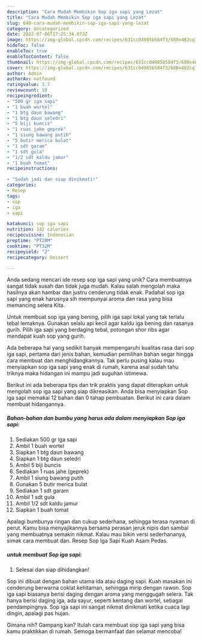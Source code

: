 ```yaml
---
description: "Cara Mudah Membikin Sop iga sapi yang Lezat"
title: "Cara Mudah Membikin Sop iga sapi yang Lezat"
slug: 640-cara-mudah-membikin-sop-iga-sapi-yang-lezat
category: Uncategorized
date: 2022-07-06T17:25:34.073Z
image: https://img-global.cpcdn.com/recipes/631cc04985b584f3/680x482cq70/sop-iga-sapi-foto-resep-utama.jpg
hideToc: false
enableToc: true
enableTocContent: false
thumbnail: https://img-global.cpcdn.com/recipes/631cc04985b584f3/680x482cq70/sop-iga-sapi-foto-resep-utama.jpg
cover: https://img-global.cpcdn.com/recipes/631cc04985b584f3/680x482cq70/sop-iga-sapi-foto-resep-utama.jpg
author: Admin
authorAv: notfound
ratingvalue: 3.7
reviewcount: 10
recipeingredient:
- "500 gr iga sapi"
- "1 buah wortel"
- "1 btg daun bawang"
- "1 btg daun seledri"
- "5 biji buncis"
- "1 ruas jahe geprek"
- "1 siung bawang putih"
- "5 butir merica bulat"
- "1 sdt garam"
- "1 sdt gula"
- "1/2 sdt kaldu jamur"
- "1 buah tomat"
recipeinstructions:

- "Sudah jadi dan siap dinikmati!"
categories:
- Resep
tags:
- sop
- iga
- sapi

katakunci: sop iga sapi 
nutrition: 142 calories
recipecuisine: Indonesian
preptime: "PT20M"
cooktime: "PT32M"
recipeyield: "2"
recipecategory: Dessert

---
```





Anda sedang mencari ide resep sop iga sapi yang unik? Cara membuatnya sangat tidak susah dan tidak juga mudah. Kalau salah mengolah maka hasilnya akan hambar dan justru cenderung tidak enak. Padahal sop iga sapi yang enak harusnya sih mempunyai aroma dan rasa yang bisa memancing selera Kita.





Untuk membuat sop iga yang bening, pilih iga sapi lokal yang tak terlalu tebal lemaknya. Gunakan selalu api kecil agar kaldu iga bening dan rasanya gurih. Pilih iga sapi yang berdaging tebal, potongan shor ribs agar mendapat kuah sop yang gurih.

Ada beberapa hal yang sedikit banyak mempengaruhi kualitas rasa dari sop iga sapi, pertama dari jenis bahan, kemudian pemilihan bahan segar hingga cara membuat dan menghidangkannya. Tak perlu pusing kalau mau menyiapkan sop iga sapi yang enak di rumah, karena asal sudah tahu triknya maka hidangan ini mampu jadi suguhan istimewa.






Berikut ini ada beberapa tips dan trik praktis yang dapat diterapkan untuk mengolah sop iga sapi yang siap dikreasikan. Anda bisa menyiapkan Sop iga sapi memakai 12 bahan dan 0 tahap pembuatan. Berikut ini cara dalam membuat hidangannya.

<!--inarticleads1-->

##### Bahan-bahan dan bumbu yang harus ada dalam menyiapkan Sop iga sapi:

1. Sediakan 500 gr iga sapi
1. Ambil 1 buah wortel
1. Siapkan 1 btg daun bawang
1. Siapkan 1 btg daun seledri
1. Ambil 5 biji buncis
1. Sediakan 1 ruas jahe (geprek)
1. Ambil 1 siung bawang putih
1. Gunakan 5 butir merica bulat
1. Sediakan 1 sdt garam
1. Ambil 1 sdt gula
1. Ambil 1/2 sdt kaldu jamur
1. Siapkan 1 buah tomat


Apalagi bumbunya ringan dan cukup sederhana, sehingga terasa nyaman di perut. Kamu bisa menyajikannya bersama perasan jeruk nipis dan sambal yang membuatnya semakin nikmat. Kalau mau bikin versi sederhananya, simak cara membuat dan. Resep Sop Iga Sapi Kuah Asam Pedas. 

<!--inarticleads2-->

#####  untuk membuat Sop iga sapi:


1. Selesai dan siap dihidangkan!

Sop ini dibuat dengan bahan utama ida atau daging sapi. Kuah masakan ini cenderung berwarna coklat kehitaman, sehingga mirip dengan rawon. Sop iga sapi biasanya berisi daging dengan aroma yang menggugah selera. Tak hanya berisi daging iga, ada sayur, seperti kentang dan wortel, sebagai pendampingnya. Sop iga sapi ini sangat nikmat dinikmati ketika cuaca lagi dingin, apalagi pas hujan. 

Gimana nih? Gampang kan? Itulah cara membuat sop iga sapi yang bisa kamu praktikkan di rumah. Semoga bermanfaat dan selamat mencoba!
